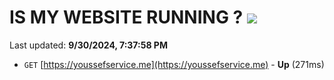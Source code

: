 # IS MY WEBSITE RUNNING ? [![](https://img.shields.io/static/v1?label=Sponsor&message=%E2%9D%A4&logo=GitHub&color=%23fe8e86)](https://github.com/sponsors/Youssef-Lehmam)

Last updated: **9/30/2024, 7:37:58 PM**

- `GET` [https://youssefservice.me](https://youssefservice.me) - **Up** (271ms)
